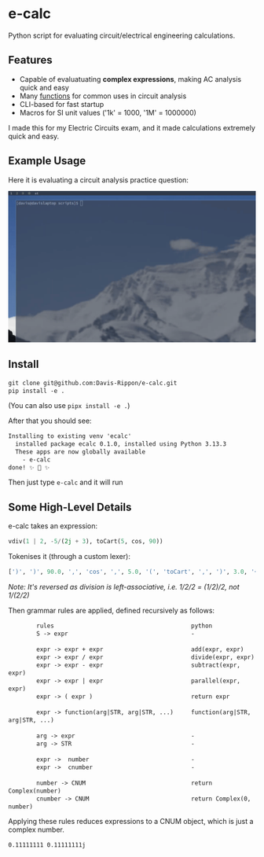 # e-calc 
Python script for evaluating circuit/electrical engineering calculations.

## Features
- Capable of evaluatuating **complex expressions**, making AC analysis quick
and easy
- Many [functions](docs/functions.md) for common uses in circuit analysis
- CLI-based for fast startup
- Macros for SI unit values ('1k' = 1000, '1M' = 1000000)

I made this for my Electric Circuits exam, and it made calculations extremely 
quick and easy.

## Example Usage

Here it is evaluating a circuit analysis practice question:

![Example Usage](docs/term_recording.gif)


## Install

```
git clone git@github.com:Davis-Rippon/e-calc.git
pip install -e .
```
(You can also use ```pipx install -e .```)

After that you should see:
```
Installing to existing venv 'ecalc'
  installed package ecalc 0.1.0, installed using Python 3.13.3
  These apps are now globally available
    - e-calc
done! ✨ 🌟 ✨
```
Then just type ```e-calc``` and it will run

## Some High-Level Details
e-calc takes an expression:
```python
vdiv(1 | 2, -5/(2j + 3), toCart(5, cos, 90))
```

Tokenises it (through a custom lexer):
```python
[')', ')', 90.0, ',', 'cos', ',', 5.0, '(', 'toCart', ',', ')', 3.0, '+', 'j', 2.0, '(', '/', 5.0, '*', -1.0, ',', 2.0, '|', 1.0, '(', 'vdiv']
```
_Note: It's reversed as division is left-associative, i.e. 1/2/2 = (1/2)/2, not 1/(2/2)_

Then grammar rules are applied, defined recursively as follows:

```
        rules                                       python
        S -> expr                                   -

        expr -> expr + expr                         add(expr, expr)
        expr -> expr / expr                         divide(expr, expr)
        expr -> expr - expr                         subtract(expr, expr)
        expr -> expr | expr                         parallel(expr, expr)
        expr -> ( expr )                            return expr

        expr -> function(arg|STR, arg|STR, ...)     function(arg|STR, arg|STR, ...)

        arg -> expr                                 -
        arg -> STR                                  -

        expr ->  number                             -
        expr ->  cnumber                            -

        number -> CNUM                              return Complex(number)
        cnumber -> CNUM                             return Complex(0, number)
```
Applying these rules reduces expressions to a CNUM object, which is just a complex
number.

```
0.11111111 0.11111111j
```
